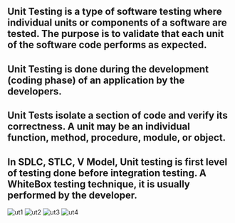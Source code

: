 ## Unit Testing is a type of software testing where individual units or components of a software are tested. The purpose is to validate that each unit of the software code performs as expected. 
## Unit Testing is done during the development (coding phase) of an application by the developers. 
## Unit Tests isolate a section of code and verify its correctness. A unit may be an individual function, method, procedure, module, or object.
## In SDLC, STLC, V Model, Unit testing is first level of testing done before integration testing. A WhiteBox testing technique, it is usually performed by the developer. 
![ut1](https://user-images.githubusercontent.com/59141222/124099978-aa6c7800-da7b-11eb-8e89-fcb98074a768.JPG)
![ut2](https://user-images.githubusercontent.com/59141222/124100035-bc4e1b00-da7b-11eb-99f0-3982a0a3fc5c.JPG)
![ut3](https://user-images.githubusercontent.com/59141222/124100223-ea335f80-da7b-11eb-867d-ece9c58d233c.JPG)
![ut4](https://user-images.githubusercontent.com/59141222/124100299-fddec600-da7b-11eb-8738-7e580a600f62.JPG)

